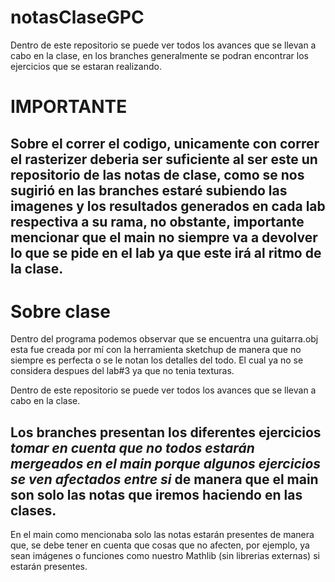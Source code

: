 # notasClaseGPC
Dentro de este repositorio se puede ver todos los avances que se llevan a cabo en la clase, en los branches generalmente se podran encontrar los ejercicios que se estaran realizando.

IMPORTANTE
==== 
## Sobre el correr el codigo, unicamente con correr el rasterizer deberia ser suficiente al ser este un repositorio de las notas de clase, como se nos sugirió en las branches estaré subiendo las imagenes y los resultados generados en cada lab respectiva a su rama, no obstante, importante mencionar que el main no siempre va a devolver lo que se pide en el lab ya que este irá al ritmo de la clase.
# Sobre clase

Dentro del programa podemos observar que se encuentra una guitarra.obj esta fue creada por mí con la herramienta sketchup de manera que no siempre es perfecta o se le notan los detalles del todo. El cual ya no se considera despues del lab#3 ya que no tenia texturas.

Dentro de este repositorio se puede ver todos los avances que se llevan a cabo en la clase.
## Los branches presentan los diferentes ejercicios *tomar en cuenta que no todos estarán mergeados en el main porque algunos ejercicios se ven afectados entre si* de manera que el main son solo las notas que iremos haciendo en las clases.
En el main como mencionaba solo las notas estarán presentes de manera que, se debe tener en cuenta que cosas que no afecten, por ejemplo, ya sean imágenes o funciones como nuestro Mathlib (sin librerias externas) si estarán presentes.
